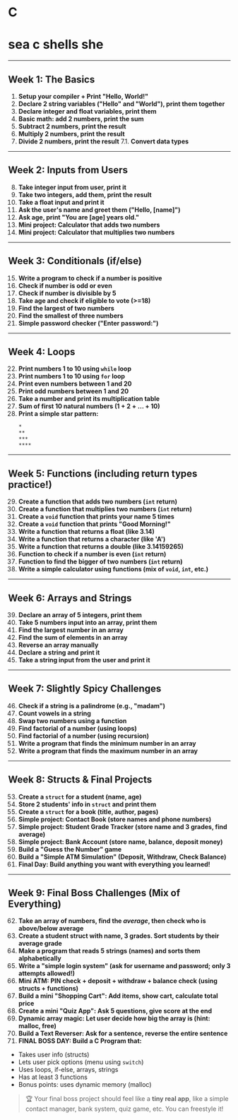 # C

sea c shells she 
================================================

---

## Week 1: The Basics
1. **Setup your compiler + Print "Hello, World!"**  
2. **Declare 2 string variables ("Hello" and "World"), print them together**  
3. **Declare integer and float variables, print them**  
4. **Basic math: add 2 numbers, print the sum**  
5. **Subtract 2 numbers, print the result**  
6. **Multiply 2 numbers, print the result**  
7. **Divide 2 numbers, print the result**
7.1. **Convert data types**

---

## Week 2: Inputs from Users
8. **Take integer input from user, print it**  
9. **Take two integers, add them, print the result**  
10. **Take a float input and print it**  
11. **Ask the user's name and greet them ("Hello, [name]")**  
12. **Ask age, print "You are [age] years old."**  
13. **Mini project: Calculator that adds two numbers**  
14. **Mini project: Calculator that multiplies two numbers**

---

## Week 3: Conditionals (if/else)
15. **Write a program to check if a number is positive**  
16. **Check if number is odd or even**  
17. **Check if number is divisible by 5**  
18. **Take age and check if eligible to vote (>=18)**  
19. **Find the largest of two numbers**  
20. **Find the smallest of three numbers**  
21. **Simple password checker ("Enter password:")**

---

## Week 4: Loops
22. **Print numbers 1 to 10 using `while` loop**  
23. **Print numbers 1 to 10 using `for` loop**  
24. **Print even numbers between 1 and 20**  
25. **Print odd numbers between 1 and 20**  
26. **Take a number and print its multiplication table**  
27. **Sum of first 10 natural numbers (1 + 2 + ... + 10)**  
28. **Print a simple star pattern:**
    ```
    *
    **
    ***
    ****
    ```

---

## Week 5: Functions (including return types practice!)
29. **Create a function that adds two numbers (`int` return)**  
30. **Create a function that multiplies two numbers (`int` return)**  
31. **Create a `void` function that prints your name 5 times**  
32. **Create a `void` function that prints "Good Morning!"**  
33. **Write a function that returns a float (like 3.14)**  
34. **Write a function that returns a character (like 'A')**  
35. **Write a function that returns a double (like 3.14159265)**  
36. **Function to check if a number is even (`int` return)**  
37. **Function to find the bigger of two numbers (`int` return)**  
38. **Write a simple calculator using functions (mix of `void`, `int`, etc.)**  

---

## Week 6: Arrays and Strings
39. **Declare an array of 5 integers, print them**  
40. **Take 5 numbers input into an array, print them**  
41. **Find the largest number in an array**  
42. **Find the sum of elements in an array**  
43. **Reverse an array manually**  
44. **Declare a string and print it**  
45. **Take a string input from the user and print it**

---

## Week 7: Slightly Spicy Challenges
46. **Check if a string is a palindrome (e.g., "madam")**  
47. **Count vowels in a string**  
48. **Swap two numbers using a function**  
49. **Find factorial of a number (using loops)**  
50. **Find factorial of a number (using recursion)**  
51. **Write a program that finds the minimum number in an array**  
52. **Write a program that finds the maximum number in an array**  

---

## Week 8: Structs & Final Projects
53. **Create a `struct` for a student (name, age)**  
54. **Store 2 students' info in `struct` and print them**  
55. **Create a `struct` for a book (title, author, pages)**  
56. **Simple project: Contact Book (store names and phone numbers)**  
57. **Simple project: Student Grade Tracker (store name and 3 grades, find average)**  
58. **Simple project: Bank Account (store name, balance, deposit money)**  
59. **Build a "Guess the Number" game**  
60. **Build a "Simple ATM Simulation" (Deposit, Withdraw, Check Balance)**  
61. **Final Day: Build anything you want with everything you learned!**

---

## Week 9: Final Boss Challenges (Mix of Everything)
62. **Take an array of numbers, find the *average*, then check who is above/below average**  
63. **Create a student struct with name, 3 grades. Sort students by their average grade**  
64. **Make a program that reads 5 strings (names) and sorts them alphabetically**  
65. **Write a "simple login system" (ask for username and password; only 3 attempts allowed!)**  
66. **Mini ATM: PIN check + deposit + withdraw + balance check (using structs + functions)**  
67. **Build a mini "Shopping Cart": Add items, show cart, calculate total price**  
68. **Create a mini "Quiz App": Ask 5 questions, give score at the end**  
69. **Dynamic array magic: Let user decide how big the array is (hint: malloc, free)**  
70. **Build a Text Reverser: Ask for a sentence, reverse the entire sentence**  
71. **FINAL BOSS DAY: Build a C Program that:**
- Takes user info (structs)
- Lets user pick options (menu using `switch`)
- Uses loops, if-else, arrays, strings
- Has at least 3 functions
- Bonus points: uses dynamic memory (malloc)

> 🏆 Your final boss project should feel like a **tiny real app**, like a simple contact manager, bank system, quiz game, etc. You can freestyle it!
